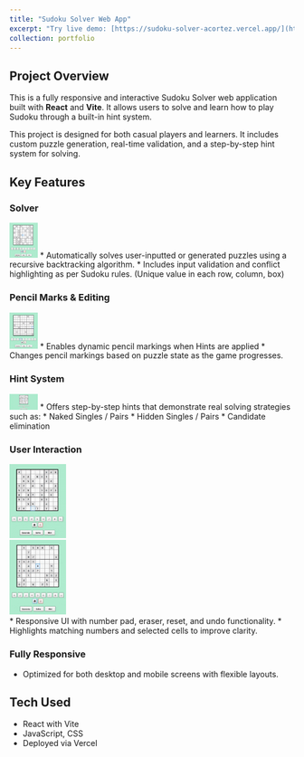 ```yaml
---
title: "Sudoku Solver Web App"
excerpt: "Try live demo: [https://sudoku-solver-acortez.vercel.app/](https://sudoku-solver-acortez.vercel.app/)<br />Fully responsive and interactive Sudoku Solver web application built with React and Vite. It allows users to generate or input a puzzle to learn Sudoku through a built-in hint system. [*repo*](https://github.com/acortez1003/sudoku-solver)<br /><img src='/images/sudoku_solver.png' style='max-width: 100%; width: 150px; height: auto;>"
collection: portfolio
---
```


## Project Overview
This is a fully responsive and interactive Sudoku Solver web application built with **React** and **Vite**. It allows users to solve and learn how to play Sudoku through a built-in hint system.

This project is designed for both casual players and learners. It includes custom puzzle generation, real-time validation, and a step-by-step hint system for solving.

## Key Features

### Solver
<img src='/images/sudoku_generate.gif' style="text-align: center; max-width: 100%; width: 50px; height: auto;">
* Automatically solves user-inputted or generated puzzles using a recursive backtracking algorithm.
* Includes input validation and conflict highlighting as per Sudoku rules. (Unique value in each row, column, box)

### Pencil Marks & Editing
<img src='/images/sudoku_conflict.gif' style="text-align: center; max-width: 100%; width: 50px; height: auto;">
* Enables dynamic pencil markings when Hints are applied
* Changes pencil markings based on puzzle state as the game progresses.

### Hint System
<img src='/images/sudoku_hint.gif' style="text-align: center; max-width: 100%; width: 50px; height: auto;">
* Offers step-by-step hints that demonstrate real solving strategies such as:
    * Naked Singles / Pairs
    * Hidden Singles / Pairs
    * Candidate elimination

### User Interaction
<div style="text-align: center; max-width: 100%; width: 100px; height: auto;">
    <img src='/images/sudoku_match.gif'>
    <img src='/images/sudoku_erase.gif'>
</div>
* Responsive UI with number pad, eraser, reset, and undo functionality.
* Highlights matching numbers and selected cells to improve clarity.

### Fully Responsive
* Optimized for both desktop and mobile screens with flexible layouts.

## Tech Used
* React with Vite
* JavaScript, CSS
* Deployed via Vercel